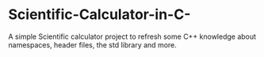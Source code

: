 # Scientific-Calculator-in-C-
A simple Scientific calculator project to refresh some C++ knowledge about namespaces, header files, the std library and more.
